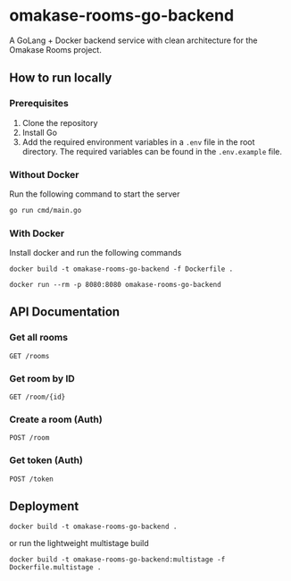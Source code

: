 # omakase-rooms-go-backend

A GoLang + Docker backend service with clean architecture for the Omakase Rooms project.

## How to run locally

### Prerequisites

1. Clone the repository
2. Install Go
3. Add the required environment variables in a `.env` file in the root directory. The required variables can be found in the `.env.example` file.

### Without Docker

Run the following command to start the server

```bash
go run cmd/main.go
```

### With Docker

Install docker and run the following commands

```
docker build -t omakase-rooms-go-backend -f Dockerfile .
```

```
docker run --rm -p 8080:8080 omakase-rooms-go-backend
```

## API Documentation

### Get all rooms

```http
GET /rooms
```

### Get room by ID

```http
GET /room/{id}
```

### Create a room (Auth)

```http
POST /room
```

### Get token (Auth)

```http
POST /token
```

## Deployment

```
docker build -t omakase-rooms-go-backend .
```

or run the lightweight multistage build

```
docker build -t omakase-rooms-go-backend:multistage -f Dockerfile.multistage .
```
